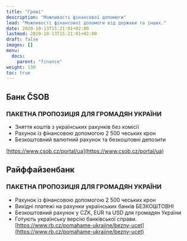```yaml
---
title: "Гроші"
description: "Можливості фінансової допомоги"
lead: "Можливості фінансової допомоги від держави та інших."
date: 2020-10-13T15:21:01+02:00
lastmod: 2020-10-13T15:21:01+02:00
draft: false
images: []
menu:
  docs:
    parent: "finance"
weight: 130
toc: true
---
```

## Банк ČSOB
### ПАКЕТНА ПРОПОЗИЦІЯ ДЛЯ ГРОМАДЯН УКРАЇНИ


* Зняття коштів з українських рахунків  без комісії
* Рахунок із фінансовою допомогою 2 500 чеських крон
* Безкоштовний валютний рахунок та безкоштовні депозити

[https://www.csob.cz/portal/ua](https://www.csob.cz/portal/ua)

## Райффайзенбанк
### ПАКЕТНА ПРОПОЗИЦІЯ ДЛЯ ГРОМАДЯН УКРАЇНИ
* Рахунок із фінансовою допомогою 2 500 чеських крон
* Вихідні платежі на рахунки українських банків БЕЗКОШТОВНІ
* Безкоштовний рахунок у CZK, EUR та USD для громадян України
* Готують українську версію банківської справи.
[https://www.rb.cz/pomahame-ukrajine/bezny-ucet](https://www.rb.cz/pomahame-ukrajine/bezny-ucet)
